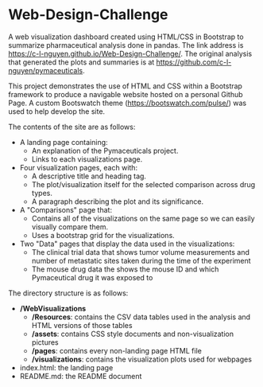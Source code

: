 # Web-Design-Challenge
A web visualization dashboard created using HTML/CSS in Bootstrap to summarize pharmaceutical analysis done in pandas. The link address is https://c-l-nguyen.github.io/Web-Design-Challenge/. The original analysis that generated the plots and summaries is at https://github.com/c-l-nguyen/pymaceuticals.

This project demonstrates the use of HTML and CSS within a Bootstrap framework to produce a navigable website hosted on a personal Github Page. A custom Bootswatch theme (https://bootswatch.com/pulse/) was used to help develop the site. 

The contents of the site are as follows:

* A landing page containing:
    * An explanation of the Pymaceuticals project.
    * Links to each visualizations page.
* Four visualization pages, each with:
    * A descriptive title and heading tag.
    * The plot/visualization itself for the selected comparison across drug types.
    * A paragraph describing the plot and its significance.
* A "Comparisons" page that:
    * Contains all of the visualizations on the same page so we can easily visually compare them.
    * Uses a bootstrap grid for the visualizations.
* Two "Data" pages that display the data used in the visualizations:
    * The clinical trial data that shows tumor volume measurements and number of metastatic sites taken during the time of the experiment
    * The mouse drug data the shows the mouse ID and which Pymaceutical drug it was exposed to
    
The directory structure is as follows:

* **/WebVisualizations**
    * **/Resources**: contains the CSV data tables used in the analysis and HTML versions of those tables
    * **/assets**: contains CSS style documents and non-visualization pictures
    * **/pages**: contains every non-landing page HTML file
    * **/visualizations**: contains the visualization plots used for webpages
* index.html: the landing page
* README.md: the README document

